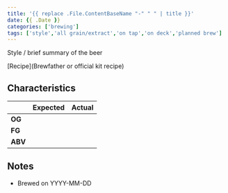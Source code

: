 ```yaml
---
title: '{{ replace .File.ContentBaseName "-" " " | title }}'
date: {{ .Date }}
categories: ['brewing']
tags: ['style','all grain/extract','on tap','on deck','planned brew']
---
```


Style / brief summary of the beer

<!--more-->

[Recipe](Brewfather or official kit recipe) 

## Characteristics
| | Expected | Actual |
|---|---|---|
|**OG**|  |  |
|**FG**|  |  |
|**ABV**|  |  |

## Notes
- Brewed on YYYY-MM-DD

